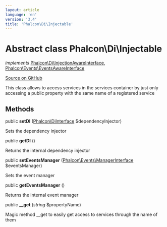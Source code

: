 ```yaml
---
layout: article
language: 'en'
version: '3.4'
title: 'Phalcon\Di\Injectable'
---
```

# Abstract class **Phalcon\Di\Injectable**

*implements* [Phalcon\Di\InjectionAwareInterface](/3.4/en/api/Phalcon_Di_InjectionAwareInterface), [Phalcon\Events\EventsAwareInterface](/3.4/en/api/Phalcon_Events_EventsAwareInterface)

<a href="https://github.com/phalcon/cphalcon/tree/v3.4.0/phalcon/di/injectable.zep" class="btn btn-default btn-sm">Source on GitHub</a>

This class allows to access services in the services container by just only accessing a public property
with the same name of a registered service


## Methods
public  **setDI** ([Phalcon\DiInterface](/3.4/en/api/Phalcon_DiInterface) $dependencyInjector)

Sets the dependency injector



public  **getDI** ()

Returns the internal dependency injector



public  **setEventsManager** ([Phalcon\Events\ManagerInterface](/3.4/en/api/Phalcon_Events_ManagerInterface) $eventsManager)

Sets the event manager



public  **getEventsManager** ()

Returns the internal event manager



public  **__get** (*string* $propertyName)

Magic method __get to easily get access to services through the name of them


